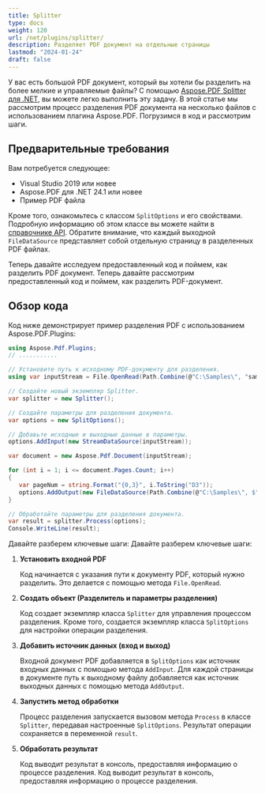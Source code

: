 ```yaml
---
title: Splitter
type: docs
weight: 120
url: /net/plugins/splitter/
description: Разделяет PDF документ на отдельные страницы
lastmod: "2024-01-24"
draft: false
---
```


У вас есть большой PDF документ, который вы хотели бы разделить на более мелкие и управляемые файлы? С помощью [Aspose.PDF Splitter для .NET](https://products.aspose.org/pdf/net/splitter/), вы можете легко выполнить эту задачу. В этой статье мы рассмотрим процесс разделения PDF документа на несколько файлов с использованием плагина Aspose.PDF. Погрузимся в код и рассмотрим шаги.

## Предварительные требования

Вам потребуется следующее:

* Visual Studio 2019 или новее
* Aspose.PDF для .NET 24.1 или новее
* Пример PDF файла

Кроме того, ознакомьтесь с классом `SplitOptions` и его свойствами. Подробную информацию об этом классе вы можете найти в [справочнике API](https://reference.aspose.com/pdf/net/aspose.pdf/SplitOptions/). Обратите внимание, что каждый выходной `FileDataSource` представляет собой отдельную страницу в разделенных PDF файлах.

Теперь давайте исследуем предоставленный код и поймем, как разделить PDF документ.
Теперь давайте рассмотрим предоставленный код и поймем, как разделить PDF-документ.

## Обзор кода

Код ниже демонстрирует пример разделения PDF с использованием Aspose.PDF.Plugins:

```csharp
using Aspose.Pdf.Plugins;
// ...........

// Установите путь к исходному PDF-документу для разделения.
using var inputStream = File.OpenRead(Path.Combine(@"C:\Samples\", "sample.pdf"));

// Создайте новый экземпляр Splitter.
var splitter = new Splitter();

// Создайте параметры для разделения документа.
var options = new SplitOptions();

// Добавьте исходные и выходные данные в параметры.
options.AddInput(new StreamDataSource(inputStream));

var document = new Aspose.Pdf.Document(inputStream);

for (int i = 1; i <= document.Pages.Count; i++)
{
   var pageNum = string.Format("{0,3}", i.ToString("D3"));
   options.AddOutput(new FileDataSource(Path.Combine(@"C:\Samples\", $"splitter_{pageNum}.pdf")));
}

// Обработайте параметры для разделения документа.
var result = splitter.Process(options);
Console.WriteLine(result);
```

Давайте разберем ключевые шаги:
Давайте разберем ключевые шаги:

1. **Установить входной PDF**

   Код начинается с указания пути к документу PDF, который нужно разделить. Это делается с помощью метода `File.OpenRead`.

2. **Создать объект (Разделитель и параметры разделения)**

   Код создает экземпляр класса `Splitter` для управления процессом разделения. Кроме того, создается экземпляр класса `SplitOptions` для настройки операции разделения.

3. **Добавить источник данных (вход и выход)**

   Входной документ PDF добавляется в `SplitOptions` как источник входных данных с помощью метода `AddInput`. Для каждой страницы в документе путь к выходному файлу добавляется как источник выходных данных с помощью метода `AddOutput`.

4. **Запустить метод обработки**

   Процесс разделения запускается вызовом метода `Process` в классе `Splitter`, передавая настроенные `SplitOptions`. Результат операции сохраняется в переменной `result`.

5. **Обработать результат**

   Код выводит результат в консоль, предоставляя информацию о процессе разделения.
Код выводит результат в консоль, предоставляя информацию о процессе разделения.
